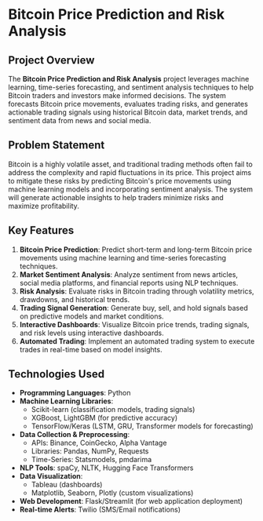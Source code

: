 # Bitcoin Price Prediction and Risk Analysis

## Project Overview

The **Bitcoin Price Prediction and Risk Analysis** project leverages machine learning, time-series forecasting, and sentiment analysis techniques to help Bitcoin traders and investors make informed decisions. The system forecasts Bitcoin price movements, evaluates trading risks, and generates actionable trading signals using historical Bitcoin data, market trends, and sentiment data from news and social media.

## Problem Statement

Bitcoin is a highly volatile asset, and traditional trading methods often fail to address the complexity and rapid fluctuations in its price. This project aims to mitigate these risks by predicting Bitcoin's price movements using machine learning models and incorporating sentiment analysis. The system will generate actionable insights to help traders minimize risks and maximize profitability.

## Key Features

1. **Bitcoin Price Prediction**: Predict short-term and long-term Bitcoin price movements using machine learning and time-series forecasting techniques.
2. **Market Sentiment Analysis**: Analyze sentiment from news articles, social media platforms, and financial reports using NLP techniques.
3. **Risk Analysis**: Evaluate risks in Bitcoin trading through volatility metrics, drawdowns, and historical trends.
4. **Trading Signal Generation**: Generate buy, sell, and hold signals based on predictive models and market conditions.
5. **Interactive Dashboards**: Visualize Bitcoin price trends, trading signals, and risk levels using interactive dashboards.
6. **Automated Trading**: Implement an automated trading system to execute trades in real-time based on model insights.

## Technologies Used

- **Programming Languages**: Python
- **Machine Learning Libraries**: 
  - Scikit-learn (classification models, trading signals)
  - XGBoost, LightGBM (for predictive accuracy)
  - TensorFlow/Keras (LSTM, GRU, Transformer models for forecasting)
- **Data Collection & Preprocessing**:
  - APIs: Binance, CoinGecko, Alpha Vantage
  - Libraries: Pandas, NumPy, Requests
  - Time-Series: Statsmodels, pmdarima
- **NLP Tools**: spaCy, NLTK, Hugging Face Transformers
- **Data Visualization**: 
  - Tableau (dashboards)
  - Matplotlib, Seaborn, Plotly (custom visualizations)
- **Web Development**: Flask/Streamlit (for web application deployment)
- **Real-time Alerts**: Twilio (SMS/Email notifications)
